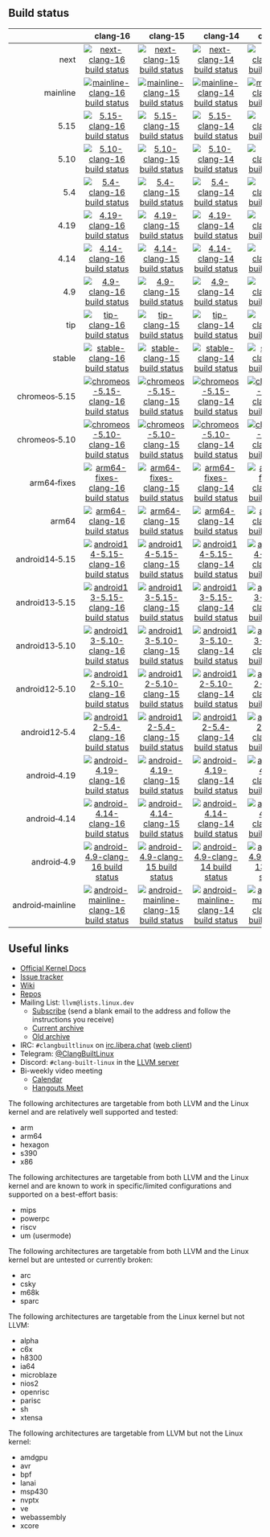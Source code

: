 ## Build status

|     | &nbsp;&nbsp;&nbsp;&nbsp;&nbsp;clang&#8209;16 | &nbsp;&nbsp;&nbsp;&nbsp;&nbsp;clang&#8209;15 | &nbsp;&nbsp;&nbsp;&nbsp;&nbsp;clang&#8209;14 | &nbsp;&nbsp;&nbsp;&nbsp;&nbsp;clang&#8209;13 | &nbsp;&nbsp;&nbsp;&nbsp;&nbsp;clang&#8209;12 | &nbsp;&nbsp;&nbsp;&nbsp;&nbsp;clang&#8209;11 | clang&#8209;android |
| ---: | :---: | :---: | :---: | :---: | :---: | :---: | :---: |
| next | [![next-clang-16 build status](https://github.com/clangbuiltlinux/continuous-integration2/actions/workflows/next-clang-16.yml/badge.svg)](https://github.com/clangbuiltlinux/continuous-integration2/actions/workflows/next-clang-16.yml) | [![next-clang-15 build status](https://github.com/clangbuiltlinux/continuous-integration2/actions/workflows/next-clang-15.yml/badge.svg)](https://github.com/clangbuiltlinux/continuous-integration2/actions/workflows/next-clang-15.yml) | [![next-clang-14 build status](https://github.com/clangbuiltlinux/continuous-integration2/actions/workflows/next-clang-14.yml/badge.svg)](https://github.com/clangbuiltlinux/continuous-integration2/actions/workflows/next-clang-14.yml) | [![next-clang-13 build status](https://github.com/clangbuiltlinux/continuous-integration2/actions/workflows/next-clang-13.yml/badge.svg)](https://github.com/clangbuiltlinux/continuous-integration2/actions/workflows/next-clang-13.yml) | [![next-clang-12 build status](https://github.com/clangbuiltlinux/continuous-integration2/actions/workflows/next-clang-12.yml/badge.svg)](https://github.com/clangbuiltlinux/continuous-integration2/actions/workflows/next-clang-12.yml) | [![next-clang-11 build status](https://github.com/clangbuiltlinux/continuous-integration2/actions/workflows/next-clang-11.yml/badge.svg)](https://github.com/clangbuiltlinux/continuous-integration2/actions/workflows/next-clang-11.yml) | [![next-clang-android build status](https://github.com/clangbuiltlinux/continuous-integration2/actions/workflows/next-clang-android.yml/badge.svg)](https://github.com/clangbuiltlinux/continuous-integration2/actions/workflows/next-clang-android.yml) |
| mainline | [![mainline-clang-16 build status](https://github.com/clangbuiltlinux/continuous-integration2/actions/workflows/mainline-clang-16.yml/badge.svg)](https://github.com/clangbuiltlinux/continuous-integration2/actions/workflows/mainline-clang-16.yml) | [![mainline-clang-15 build status](https://github.com/clangbuiltlinux/continuous-integration2/actions/workflows/mainline-clang-15.yml/badge.svg)](https://github.com/clangbuiltlinux/continuous-integration2/actions/workflows/mainline-clang-15.yml) | [![mainline-clang-14 build status](https://github.com/clangbuiltlinux/continuous-integration2/actions/workflows/mainline-clang-14.yml/badge.svg)](https://github.com/clangbuiltlinux/continuous-integration2/actions/workflows/mainline-clang-14.yml) | [![mainline-clang-13 build status](https://github.com/clangbuiltlinux/continuous-integration2/actions/workflows/mainline-clang-13.yml/badge.svg)](https://github.com/clangbuiltlinux/continuous-integration2/actions/workflows/mainline-clang-13.yml) | [![mainline-clang-12 build status](https://github.com/clangbuiltlinux/continuous-integration2/actions/workflows/mainline-clang-12.yml/badge.svg)](https://github.com/clangbuiltlinux/continuous-integration2/actions/workflows/mainline-clang-12.yml) | [![mainline-clang-11 build status](https://github.com/clangbuiltlinux/continuous-integration2/actions/workflows/mainline-clang-11.yml/badge.svg)](https://github.com/clangbuiltlinux/continuous-integration2/actions/workflows/mainline-clang-11.yml) |     |
| 5.15 | [![5.15-clang-16 build status](https://github.com/clangbuiltlinux/continuous-integration2/actions/workflows/5.15-clang-16.yml/badge.svg)](https://github.com/clangbuiltlinux/continuous-integration2/actions/workflows/5.15-clang-16.yml) | [![5.15-clang-15 build status](https://github.com/clangbuiltlinux/continuous-integration2/actions/workflows/5.15-clang-15.yml/badge.svg)](https://github.com/clangbuiltlinux/continuous-integration2/actions/workflows/5.15-clang-15.yml) | [![5.15-clang-14 build status](https://github.com/clangbuiltlinux/continuous-integration2/actions/workflows/5.15-clang-14.yml/badge.svg)](https://github.com/clangbuiltlinux/continuous-integration2/actions/workflows/5.15-clang-14.yml) | [![5.15-clang-13 build status](https://github.com/clangbuiltlinux/continuous-integration2/actions/workflows/5.15-clang-13.yml/badge.svg)](https://github.com/clangbuiltlinux/continuous-integration2/actions/workflows/5.15-clang-13.yml) | [![5.15-clang-12 build status](https://github.com/clangbuiltlinux/continuous-integration2/actions/workflows/5.15-clang-12.yml/badge.svg)](https://github.com/clangbuiltlinux/continuous-integration2/actions/workflows/5.15-clang-12.yml) | [![5.15-clang-11 build status](https://github.com/clangbuiltlinux/continuous-integration2/actions/workflows/5.15-clang-11.yml/badge.svg)](https://github.com/clangbuiltlinux/continuous-integration2/actions/workflows/5.15-clang-11.yml) |     |
| 5.10 | [![5.10-clang-16 build status](https://github.com/clangbuiltlinux/continuous-integration2/actions/workflows/5.10-clang-16.yml/badge.svg)](https://github.com/clangbuiltlinux/continuous-integration2/actions/workflows/5.10-clang-16.yml) | [![5.10-clang-15 build status](https://github.com/clangbuiltlinux/continuous-integration2/actions/workflows/5.10-clang-15.yml/badge.svg)](https://github.com/clangbuiltlinux/continuous-integration2/actions/workflows/5.10-clang-15.yml) | [![5.10-clang-14 build status](https://github.com/clangbuiltlinux/continuous-integration2/actions/workflows/5.10-clang-14.yml/badge.svg)](https://github.com/clangbuiltlinux/continuous-integration2/actions/workflows/5.10-clang-14.yml) | [![5.10-clang-13 build status](https://github.com/clangbuiltlinux/continuous-integration2/actions/workflows/5.10-clang-13.yml/badge.svg)](https://github.com/clangbuiltlinux/continuous-integration2/actions/workflows/5.10-clang-13.yml) | [![5.10-clang-12 build status](https://github.com/clangbuiltlinux/continuous-integration2/actions/workflows/5.10-clang-12.yml/badge.svg)](https://github.com/clangbuiltlinux/continuous-integration2/actions/workflows/5.10-clang-12.yml) | [![5.10-clang-11 build status](https://github.com/clangbuiltlinux/continuous-integration2/actions/workflows/5.10-clang-11.yml/badge.svg)](https://github.com/clangbuiltlinux/continuous-integration2/actions/workflows/5.10-clang-11.yml) |     |
| 5.4 | [![5.4-clang-16 build status](https://github.com/clangbuiltlinux/continuous-integration2/actions/workflows/5.4-clang-16.yml/badge.svg)](https://github.com/clangbuiltlinux/continuous-integration2/actions/workflows/5.4-clang-16.yml) | [![5.4-clang-15 build status](https://github.com/clangbuiltlinux/continuous-integration2/actions/workflows/5.4-clang-15.yml/badge.svg)](https://github.com/clangbuiltlinux/continuous-integration2/actions/workflows/5.4-clang-15.yml) | [![5.4-clang-14 build status](https://github.com/clangbuiltlinux/continuous-integration2/actions/workflows/5.4-clang-14.yml/badge.svg)](https://github.com/clangbuiltlinux/continuous-integration2/actions/workflows/5.4-clang-14.yml) | [![5.4-clang-13 build status](https://github.com/clangbuiltlinux/continuous-integration2/actions/workflows/5.4-clang-13.yml/badge.svg)](https://github.com/clangbuiltlinux/continuous-integration2/actions/workflows/5.4-clang-13.yml) |     |     |     |
| 4.19 | [![4.19-clang-16 build status](https://github.com/clangbuiltlinux/continuous-integration2/actions/workflows/4.19-clang-16.yml/badge.svg)](https://github.com/clangbuiltlinux/continuous-integration2/actions/workflows/4.19-clang-16.yml) | [![4.19-clang-15 build status](https://github.com/clangbuiltlinux/continuous-integration2/actions/workflows/4.19-clang-15.yml/badge.svg)](https://github.com/clangbuiltlinux/continuous-integration2/actions/workflows/4.19-clang-15.yml) | [![4.19-clang-14 build status](https://github.com/clangbuiltlinux/continuous-integration2/actions/workflows/4.19-clang-14.yml/badge.svg)](https://github.com/clangbuiltlinux/continuous-integration2/actions/workflows/4.19-clang-14.yml) | [![4.19-clang-13 build status](https://github.com/clangbuiltlinux/continuous-integration2/actions/workflows/4.19-clang-13.yml/badge.svg)](https://github.com/clangbuiltlinux/continuous-integration2/actions/workflows/4.19-clang-13.yml) |     |     |     |
| 4.14 | [![4.14-clang-16 build status](https://github.com/clangbuiltlinux/continuous-integration2/actions/workflows/4.14-clang-16.yml/badge.svg)](https://github.com/clangbuiltlinux/continuous-integration2/actions/workflows/4.14-clang-16.yml) | [![4.14-clang-15 build status](https://github.com/clangbuiltlinux/continuous-integration2/actions/workflows/4.14-clang-15.yml/badge.svg)](https://github.com/clangbuiltlinux/continuous-integration2/actions/workflows/4.14-clang-15.yml) | [![4.14-clang-14 build status](https://github.com/clangbuiltlinux/continuous-integration2/actions/workflows/4.14-clang-14.yml/badge.svg)](https://github.com/clangbuiltlinux/continuous-integration2/actions/workflows/4.14-clang-14.yml) | [![4.14-clang-13 build status](https://github.com/clangbuiltlinux/continuous-integration2/actions/workflows/4.14-clang-13.yml/badge.svg)](https://github.com/clangbuiltlinux/continuous-integration2/actions/workflows/4.14-clang-13.yml) |     |     |     |
| 4.9 | [![4.9-clang-16 build status](https://github.com/clangbuiltlinux/continuous-integration2/actions/workflows/4.9-clang-16.yml/badge.svg)](https://github.com/clangbuiltlinux/continuous-integration2/actions/workflows/4.9-clang-16.yml) | [![4.9-clang-15 build status](https://github.com/clangbuiltlinux/continuous-integration2/actions/workflows/4.9-clang-15.yml/badge.svg)](https://github.com/clangbuiltlinux/continuous-integration2/actions/workflows/4.9-clang-15.yml) | [![4.9-clang-14 build status](https://github.com/clangbuiltlinux/continuous-integration2/actions/workflows/4.9-clang-14.yml/badge.svg)](https://github.com/clangbuiltlinux/continuous-integration2/actions/workflows/4.9-clang-14.yml) | [![4.9-clang-13 build status](https://github.com/clangbuiltlinux/continuous-integration2/actions/workflows/4.9-clang-13.yml/badge.svg)](https://github.com/clangbuiltlinux/continuous-integration2/actions/workflows/4.9-clang-13.yml) |     |     |     |
| tip | [![tip-clang-16 build status](https://github.com/clangbuiltlinux/continuous-integration2/actions/workflows/tip-clang-16.yml/badge.svg)](https://github.com/clangbuiltlinux/continuous-integration2/actions/workflows/tip-clang-16.yml) | [![tip-clang-15 build status](https://github.com/clangbuiltlinux/continuous-integration2/actions/workflows/tip-clang-15.yml/badge.svg)](https://github.com/clangbuiltlinux/continuous-integration2/actions/workflows/tip-clang-15.yml) | [![tip-clang-14 build status](https://github.com/clangbuiltlinux/continuous-integration2/actions/workflows/tip-clang-14.yml/badge.svg)](https://github.com/clangbuiltlinux/continuous-integration2/actions/workflows/tip-clang-14.yml) | [![tip-clang-13 build status](https://github.com/clangbuiltlinux/continuous-integration2/actions/workflows/tip-clang-13.yml/badge.svg)](https://github.com/clangbuiltlinux/continuous-integration2/actions/workflows/tip-clang-13.yml) | [![tip-clang-12 build status](https://github.com/clangbuiltlinux/continuous-integration2/actions/workflows/tip-clang-12.yml/badge.svg)](https://github.com/clangbuiltlinux/continuous-integration2/actions/workflows/tip-clang-12.yml) | [![tip-clang-11 build status](https://github.com/clangbuiltlinux/continuous-integration2/actions/workflows/tip-clang-11.yml/badge.svg)](https://github.com/clangbuiltlinux/continuous-integration2/actions/workflows/tip-clang-11.yml) |     |
| stable | [![stable-clang-16 build status](https://github.com/clangbuiltlinux/continuous-integration2/actions/workflows/stable-clang-16.yml/badge.svg)](https://github.com/clangbuiltlinux/continuous-integration2/actions/workflows/stable-clang-16.yml) | [![stable-clang-15 build status](https://github.com/clangbuiltlinux/continuous-integration2/actions/workflows/stable-clang-15.yml/badge.svg)](https://github.com/clangbuiltlinux/continuous-integration2/actions/workflows/stable-clang-15.yml) | [![stable-clang-14 build status](https://github.com/clangbuiltlinux/continuous-integration2/actions/workflows/stable-clang-14.yml/badge.svg)](https://github.com/clangbuiltlinux/continuous-integration2/actions/workflows/stable-clang-14.yml) | [![stable-clang-13 build status](https://github.com/clangbuiltlinux/continuous-integration2/actions/workflows/stable-clang-13.yml/badge.svg)](https://github.com/clangbuiltlinux/continuous-integration2/actions/workflows/stable-clang-13.yml) | [![stable-clang-12 build status](https://github.com/clangbuiltlinux/continuous-integration2/actions/workflows/stable-clang-12.yml/badge.svg)](https://github.com/clangbuiltlinux/continuous-integration2/actions/workflows/stable-clang-12.yml) | [![stable-clang-11 build status](https://github.com/clangbuiltlinux/continuous-integration2/actions/workflows/stable-clang-11.yml/badge.svg)](https://github.com/clangbuiltlinux/continuous-integration2/actions/workflows/stable-clang-11.yml) |     |
| chromeos&#8209;5.15 | [![chromeos-5.15-clang-16 build status](https://github.com/clangbuiltlinux/continuous-integration2/actions/workflows/chromeos-5.15-clang-16.yml/badge.svg)](https://github.com/clangbuiltlinux/continuous-integration2/actions/workflows/chromeos-5.15-clang-16.yml) | [![chromeos-5.15-clang-15 build status](https://github.com/clangbuiltlinux/continuous-integration2/actions/workflows/chromeos-5.15-clang-15.yml/badge.svg)](https://github.com/clangbuiltlinux/continuous-integration2/actions/workflows/chromeos-5.15-clang-15.yml) | [![chromeos-5.15-clang-14 build status](https://github.com/clangbuiltlinux/continuous-integration2/actions/workflows/chromeos-5.15-clang-14.yml/badge.svg)](https://github.com/clangbuiltlinux/continuous-integration2/actions/workflows/chromeos-5.15-clang-14.yml) | [![chromeos-5.15-clang-13 build status](https://github.com/clangbuiltlinux/continuous-integration2/actions/workflows/chromeos-5.15-clang-13.yml/badge.svg)](https://github.com/clangbuiltlinux/continuous-integration2/actions/workflows/chromeos-5.15-clang-13.yml) | [![chromeos-5.15-clang-12 build status](https://github.com/clangbuiltlinux/continuous-integration2/actions/workflows/chromeos-5.15-clang-12.yml/badge.svg)](https://github.com/clangbuiltlinux/continuous-integration2/actions/workflows/chromeos-5.15-clang-12.yml) |     |     |
| chromeos&#8209;5.10 | [![chromeos-5.10-clang-16 build status](https://github.com/clangbuiltlinux/continuous-integration2/actions/workflows/chromeos-5.10-clang-16.yml/badge.svg)](https://github.com/clangbuiltlinux/continuous-integration2/actions/workflows/chromeos-5.10-clang-16.yml) | [![chromeos-5.10-clang-15 build status](https://github.com/clangbuiltlinux/continuous-integration2/actions/workflows/chromeos-5.10-clang-15.yml/badge.svg)](https://github.com/clangbuiltlinux/continuous-integration2/actions/workflows/chromeos-5.10-clang-15.yml) | [![chromeos-5.10-clang-14 build status](https://github.com/clangbuiltlinux/continuous-integration2/actions/workflows/chromeos-5.10-clang-14.yml/badge.svg)](https://github.com/clangbuiltlinux/continuous-integration2/actions/workflows/chromeos-5.10-clang-14.yml) | [![chromeos-5.10-clang-13 build status](https://github.com/clangbuiltlinux/continuous-integration2/actions/workflows/chromeos-5.10-clang-13.yml/badge.svg)](https://github.com/clangbuiltlinux/continuous-integration2/actions/workflows/chromeos-5.10-clang-13.yml) | [![chromeos-5.10-clang-12 build status](https://github.com/clangbuiltlinux/continuous-integration2/actions/workflows/chromeos-5.10-clang-12.yml/badge.svg)](https://github.com/clangbuiltlinux/continuous-integration2/actions/workflows/chromeos-5.10-clang-12.yml) |     |     |
| arm64&#8209;fixes | [![arm64-fixes-clang-16 build status](https://github.com/clangbuiltlinux/continuous-integration2/actions/workflows/arm64-fixes-clang-16.yml/badge.svg)](https://github.com/clangbuiltlinux/continuous-integration2/actions/workflows/arm64-fixes-clang-16.yml) | [![arm64-fixes-clang-15 build status](https://github.com/clangbuiltlinux/continuous-integration2/actions/workflows/arm64-fixes-clang-15.yml/badge.svg)](https://github.com/clangbuiltlinux/continuous-integration2/actions/workflows/arm64-fixes-clang-15.yml) | [![arm64-fixes-clang-14 build status](https://github.com/clangbuiltlinux/continuous-integration2/actions/workflows/arm64-fixes-clang-14.yml/badge.svg)](https://github.com/clangbuiltlinux/continuous-integration2/actions/workflows/arm64-fixes-clang-14.yml) | [![arm64-fixes-clang-13 build status](https://github.com/clangbuiltlinux/continuous-integration2/actions/workflows/arm64-fixes-clang-13.yml/badge.svg)](https://github.com/clangbuiltlinux/continuous-integration2/actions/workflows/arm64-fixes-clang-13.yml) | [![arm64-fixes-clang-12 build status](https://github.com/clangbuiltlinux/continuous-integration2/actions/workflows/arm64-fixes-clang-12.yml/badge.svg)](https://github.com/clangbuiltlinux/continuous-integration2/actions/workflows/arm64-fixes-clang-12.yml) | [![arm64-fixes-clang-11 build status](https://github.com/clangbuiltlinux/continuous-integration2/actions/workflows/arm64-fixes-clang-11.yml/badge.svg)](https://github.com/clangbuiltlinux/continuous-integration2/actions/workflows/arm64-fixes-clang-11.yml) |     |
| arm64 | [![arm64-clang-16 build status](https://github.com/clangbuiltlinux/continuous-integration2/actions/workflows/arm64-clang-16.yml/badge.svg)](https://github.com/clangbuiltlinux/continuous-integration2/actions/workflows/arm64-clang-16.yml) | [![arm64-clang-15 build status](https://github.com/clangbuiltlinux/continuous-integration2/actions/workflows/arm64-clang-15.yml/badge.svg)](https://github.com/clangbuiltlinux/continuous-integration2/actions/workflows/arm64-clang-15.yml) | [![arm64-clang-14 build status](https://github.com/clangbuiltlinux/continuous-integration2/actions/workflows/arm64-clang-14.yml/badge.svg)](https://github.com/clangbuiltlinux/continuous-integration2/actions/workflows/arm64-clang-14.yml) | [![arm64-clang-13 build status](https://github.com/clangbuiltlinux/continuous-integration2/actions/workflows/arm64-clang-13.yml/badge.svg)](https://github.com/clangbuiltlinux/continuous-integration2/actions/workflows/arm64-clang-13.yml) | [![arm64-clang-12 build status](https://github.com/clangbuiltlinux/continuous-integration2/actions/workflows/arm64-clang-12.yml/badge.svg)](https://github.com/clangbuiltlinux/continuous-integration2/actions/workflows/arm64-clang-12.yml) | [![arm64-clang-11 build status](https://github.com/clangbuiltlinux/continuous-integration2/actions/workflows/arm64-clang-11.yml/badge.svg)](https://github.com/clangbuiltlinux/continuous-integration2/actions/workflows/arm64-clang-11.yml) |     |
| android14&#8209;5.15 | [![android14-5.15-clang-16 build status](https://github.com/clangbuiltlinux/continuous-integration2/actions/workflows/android14-5.15-clang-16.yml/badge.svg)](https://github.com/clangbuiltlinux/continuous-integration2/actions/workflows/android14-5.15-clang-16.yml) | [![android14-5.15-clang-15 build status](https://github.com/clangbuiltlinux/continuous-integration2/actions/workflows/android14-5.15-clang-15.yml/badge.svg)](https://github.com/clangbuiltlinux/continuous-integration2/actions/workflows/android14-5.15-clang-15.yml) | [![android14-5.15-clang-14 build status](https://github.com/clangbuiltlinux/continuous-integration2/actions/workflows/android14-5.15-clang-14.yml/badge.svg)](https://github.com/clangbuiltlinux/continuous-integration2/actions/workflows/android14-5.15-clang-14.yml) | [![android14-5.15-clang-13 build status](https://github.com/clangbuiltlinux/continuous-integration2/actions/workflows/android14-5.15-clang-13.yml/badge.svg)](https://github.com/clangbuiltlinux/continuous-integration2/actions/workflows/android14-5.15-clang-13.yml) | [![android14-5.15-clang-12 build status](https://github.com/clangbuiltlinux/continuous-integration2/actions/workflows/android14-5.15-clang-12.yml/badge.svg)](https://github.com/clangbuiltlinux/continuous-integration2/actions/workflows/android14-5.15-clang-12.yml) |     | [![android14-5.15-clang-android build status](https://github.com/clangbuiltlinux/continuous-integration2/actions/workflows/android14-5.15-clang-android.yml/badge.svg)](https://github.com/clangbuiltlinux/continuous-integration2/actions/workflows/android14-5.15-clang-android.yml) |
| android13&#8209;5.15 | [![android13-5.15-clang-16 build status](https://github.com/clangbuiltlinux/continuous-integration2/actions/workflows/android13-5.15-clang-16.yml/badge.svg)](https://github.com/clangbuiltlinux/continuous-integration2/actions/workflows/android13-5.15-clang-16.yml) | [![android13-5.15-clang-15 build status](https://github.com/clangbuiltlinux/continuous-integration2/actions/workflows/android13-5.15-clang-15.yml/badge.svg)](https://github.com/clangbuiltlinux/continuous-integration2/actions/workflows/android13-5.15-clang-15.yml) | [![android13-5.15-clang-14 build status](https://github.com/clangbuiltlinux/continuous-integration2/actions/workflows/android13-5.15-clang-14.yml/badge.svg)](https://github.com/clangbuiltlinux/continuous-integration2/actions/workflows/android13-5.15-clang-14.yml) | [![android13-5.15-clang-13 build status](https://github.com/clangbuiltlinux/continuous-integration2/actions/workflows/android13-5.15-clang-13.yml/badge.svg)](https://github.com/clangbuiltlinux/continuous-integration2/actions/workflows/android13-5.15-clang-13.yml) | [![android13-5.15-clang-12 build status](https://github.com/clangbuiltlinux/continuous-integration2/actions/workflows/android13-5.15-clang-12.yml/badge.svg)](https://github.com/clangbuiltlinux/continuous-integration2/actions/workflows/android13-5.15-clang-12.yml) |     | [![android13-5.15-clang-android build status](https://github.com/clangbuiltlinux/continuous-integration2/actions/workflows/android13-5.15-clang-android.yml/badge.svg)](https://github.com/clangbuiltlinux/continuous-integration2/actions/workflows/android13-5.15-clang-android.yml) |
| android13&#8209;5.10 | [![android13-5.10-clang-16 build status](https://github.com/clangbuiltlinux/continuous-integration2/actions/workflows/android13-5.10-clang-16.yml/badge.svg)](https://github.com/clangbuiltlinux/continuous-integration2/actions/workflows/android13-5.10-clang-16.yml) | [![android13-5.10-clang-15 build status](https://github.com/clangbuiltlinux/continuous-integration2/actions/workflows/android13-5.10-clang-15.yml/badge.svg)](https://github.com/clangbuiltlinux/continuous-integration2/actions/workflows/android13-5.10-clang-15.yml) | [![android13-5.10-clang-14 build status](https://github.com/clangbuiltlinux/continuous-integration2/actions/workflows/android13-5.10-clang-14.yml/badge.svg)](https://github.com/clangbuiltlinux/continuous-integration2/actions/workflows/android13-5.10-clang-14.yml) | [![android13-5.10-clang-13 build status](https://github.com/clangbuiltlinux/continuous-integration2/actions/workflows/android13-5.10-clang-13.yml/badge.svg)](https://github.com/clangbuiltlinux/continuous-integration2/actions/workflows/android13-5.10-clang-13.yml) | [![android13-5.10-clang-12 build status](https://github.com/clangbuiltlinux/continuous-integration2/actions/workflows/android13-5.10-clang-12.yml/badge.svg)](https://github.com/clangbuiltlinux/continuous-integration2/actions/workflows/android13-5.10-clang-12.yml) |     | [![android13-5.10-clang-android build status](https://github.com/clangbuiltlinux/continuous-integration2/actions/workflows/android13-5.10-clang-android.yml/badge.svg)](https://github.com/clangbuiltlinux/continuous-integration2/actions/workflows/android13-5.10-clang-android.yml) |
| android12&#8209;5.10 | [![android12-5.10-clang-16 build status](https://github.com/clangbuiltlinux/continuous-integration2/actions/workflows/android12-5.10-clang-16.yml/badge.svg)](https://github.com/clangbuiltlinux/continuous-integration2/actions/workflows/android12-5.10-clang-16.yml) | [![android12-5.10-clang-15 build status](https://github.com/clangbuiltlinux/continuous-integration2/actions/workflows/android12-5.10-clang-15.yml/badge.svg)](https://github.com/clangbuiltlinux/continuous-integration2/actions/workflows/android12-5.10-clang-15.yml) | [![android12-5.10-clang-14 build status](https://github.com/clangbuiltlinux/continuous-integration2/actions/workflows/android12-5.10-clang-14.yml/badge.svg)](https://github.com/clangbuiltlinux/continuous-integration2/actions/workflows/android12-5.10-clang-14.yml) | [![android12-5.10-clang-13 build status](https://github.com/clangbuiltlinux/continuous-integration2/actions/workflows/android12-5.10-clang-13.yml/badge.svg)](https://github.com/clangbuiltlinux/continuous-integration2/actions/workflows/android12-5.10-clang-13.yml) | [![android12-5.10-clang-12 build status](https://github.com/clangbuiltlinux/continuous-integration2/actions/workflows/android12-5.10-clang-12.yml/badge.svg)](https://github.com/clangbuiltlinux/continuous-integration2/actions/workflows/android12-5.10-clang-12.yml) |     | [![android12-5.10-clang-android build status](https://github.com/clangbuiltlinux/continuous-integration2/actions/workflows/android12-5.10-clang-android.yml/badge.svg)](https://github.com/clangbuiltlinux/continuous-integration2/actions/workflows/android12-5.10-clang-android.yml) |
| android12&#8209;5.4 | [![android12-5.4-clang-16 build status](https://github.com/clangbuiltlinux/continuous-integration2/actions/workflows/android12-5.4-clang-16.yml/badge.svg)](https://github.com/clangbuiltlinux/continuous-integration2/actions/workflows/android12-5.4-clang-16.yml) | [![android12-5.4-clang-15 build status](https://github.com/clangbuiltlinux/continuous-integration2/actions/workflows/android12-5.4-clang-15.yml/badge.svg)](https://github.com/clangbuiltlinux/continuous-integration2/actions/workflows/android12-5.4-clang-15.yml) | [![android12-5.4-clang-14 build status](https://github.com/clangbuiltlinux/continuous-integration2/actions/workflows/android12-5.4-clang-14.yml/badge.svg)](https://github.com/clangbuiltlinux/continuous-integration2/actions/workflows/android12-5.4-clang-14.yml) | [![android12-5.4-clang-13 build status](https://github.com/clangbuiltlinux/continuous-integration2/actions/workflows/android12-5.4-clang-13.yml/badge.svg)](https://github.com/clangbuiltlinux/continuous-integration2/actions/workflows/android12-5.4-clang-13.yml) | [![android12-5.4-clang-12 build status](https://github.com/clangbuiltlinux/continuous-integration2/actions/workflows/android12-5.4-clang-12.yml/badge.svg)](https://github.com/clangbuiltlinux/continuous-integration2/actions/workflows/android12-5.4-clang-12.yml) |     | [![android12-5.4-clang-android build status](https://github.com/clangbuiltlinux/continuous-integration2/actions/workflows/android12-5.4-clang-android.yml/badge.svg)](https://github.com/clangbuiltlinux/continuous-integration2/actions/workflows/android12-5.4-clang-android.yml) |
| android&#8209;4.19 | [![android-4.19-clang-16 build status](https://github.com/clangbuiltlinux/continuous-integration2/actions/workflows/android-4.19-clang-16.yml/badge.svg)](https://github.com/clangbuiltlinux/continuous-integration2/actions/workflows/android-4.19-clang-16.yml) | [![android-4.19-clang-15 build status](https://github.com/clangbuiltlinux/continuous-integration2/actions/workflows/android-4.19-clang-15.yml/badge.svg)](https://github.com/clangbuiltlinux/continuous-integration2/actions/workflows/android-4.19-clang-15.yml) | [![android-4.19-clang-14 build status](https://github.com/clangbuiltlinux/continuous-integration2/actions/workflows/android-4.19-clang-14.yml/badge.svg)](https://github.com/clangbuiltlinux/continuous-integration2/actions/workflows/android-4.19-clang-14.yml) | [![android-4.19-clang-13 build status](https://github.com/clangbuiltlinux/continuous-integration2/actions/workflows/android-4.19-clang-13.yml/badge.svg)](https://github.com/clangbuiltlinux/continuous-integration2/actions/workflows/android-4.19-clang-13.yml) | [![android-4.19-clang-12 build status](https://github.com/clangbuiltlinux/continuous-integration2/actions/workflows/android-4.19-clang-12.yml/badge.svg)](https://github.com/clangbuiltlinux/continuous-integration2/actions/workflows/android-4.19-clang-12.yml) |     | [![android-4.19-clang-android build status](https://github.com/clangbuiltlinux/continuous-integration2/actions/workflows/android-4.19-clang-android.yml/badge.svg)](https://github.com/clangbuiltlinux/continuous-integration2/actions/workflows/android-4.19-clang-android.yml) |
| android&#8209;4.14 | [![android-4.14-clang-16 build status](https://github.com/clangbuiltlinux/continuous-integration2/actions/workflows/android-4.14-clang-16.yml/badge.svg)](https://github.com/clangbuiltlinux/continuous-integration2/actions/workflows/android-4.14-clang-16.yml) | [![android-4.14-clang-15 build status](https://github.com/clangbuiltlinux/continuous-integration2/actions/workflows/android-4.14-clang-15.yml/badge.svg)](https://github.com/clangbuiltlinux/continuous-integration2/actions/workflows/android-4.14-clang-15.yml) | [![android-4.14-clang-14 build status](https://github.com/clangbuiltlinux/continuous-integration2/actions/workflows/android-4.14-clang-14.yml/badge.svg)](https://github.com/clangbuiltlinux/continuous-integration2/actions/workflows/android-4.14-clang-14.yml) | [![android-4.14-clang-13 build status](https://github.com/clangbuiltlinux/continuous-integration2/actions/workflows/android-4.14-clang-13.yml/badge.svg)](https://github.com/clangbuiltlinux/continuous-integration2/actions/workflows/android-4.14-clang-13.yml) | [![android-4.14-clang-12 build status](https://github.com/clangbuiltlinux/continuous-integration2/actions/workflows/android-4.14-clang-12.yml/badge.svg)](https://github.com/clangbuiltlinux/continuous-integration2/actions/workflows/android-4.14-clang-12.yml) |     | [![android-4.14-clang-android build status](https://github.com/clangbuiltlinux/continuous-integration2/actions/workflows/android-4.14-clang-android.yml/badge.svg)](https://github.com/clangbuiltlinux/continuous-integration2/actions/workflows/android-4.14-clang-android.yml) |
| android&#8209;4.9 | [![android-4.9-clang-16 build status](https://github.com/clangbuiltlinux/continuous-integration2/actions/workflows/android-4.9-clang-16.yml/badge.svg)](https://github.com/clangbuiltlinux/continuous-integration2/actions/workflows/android-4.9-clang-16.yml) | [![android-4.9-clang-15 build status](https://github.com/clangbuiltlinux/continuous-integration2/actions/workflows/android-4.9-clang-15.yml/badge.svg)](https://github.com/clangbuiltlinux/continuous-integration2/actions/workflows/android-4.9-clang-15.yml) | [![android-4.9-clang-14 build status](https://github.com/clangbuiltlinux/continuous-integration2/actions/workflows/android-4.9-clang-14.yml/badge.svg)](https://github.com/clangbuiltlinux/continuous-integration2/actions/workflows/android-4.9-clang-14.yml) | [![android-4.9-clang-13 build status](https://github.com/clangbuiltlinux/continuous-integration2/actions/workflows/android-4.9-clang-13.yml/badge.svg)](https://github.com/clangbuiltlinux/continuous-integration2/actions/workflows/android-4.9-clang-13.yml) | [![android-4.9-clang-12 build status](https://github.com/clangbuiltlinux/continuous-integration2/actions/workflows/android-4.9-clang-12.yml/badge.svg)](https://github.com/clangbuiltlinux/continuous-integration2/actions/workflows/android-4.9-clang-12.yml) |     | [![android-4.9-clang-android build status](https://github.com/clangbuiltlinux/continuous-integration2/actions/workflows/android-4.9-clang-android.yml/badge.svg)](https://github.com/clangbuiltlinux/continuous-integration2/actions/workflows/android-4.9-clang-android.yml) |
| android&#8209;mainline | [![android-mainline-clang-16 build status](https://github.com/clangbuiltlinux/continuous-integration2/actions/workflows/android-mainline-clang-16.yml/badge.svg)](https://github.com/clangbuiltlinux/continuous-integration2/actions/workflows/android-mainline-clang-16.yml) | [![android-mainline-clang-15 build status](https://github.com/clangbuiltlinux/continuous-integration2/actions/workflows/android-mainline-clang-15.yml/badge.svg)](https://github.com/clangbuiltlinux/continuous-integration2/actions/workflows/android-mainline-clang-15.yml) | [![android-mainline-clang-14 build status](https://github.com/clangbuiltlinux/continuous-integration2/actions/workflows/android-mainline-clang-14.yml/badge.svg)](https://github.com/clangbuiltlinux/continuous-integration2/actions/workflows/android-mainline-clang-14.yml) | [![android-mainline-clang-13 build status](https://github.com/clangbuiltlinux/continuous-integration2/actions/workflows/android-mainline-clang-13.yml/badge.svg)](https://github.com/clangbuiltlinux/continuous-integration2/actions/workflows/android-mainline-clang-13.yml) | [![android-mainline-clang-12 build status](https://github.com/clangbuiltlinux/continuous-integration2/actions/workflows/android-mainline-clang-12.yml/badge.svg)](https://github.com/clangbuiltlinux/continuous-integration2/actions/workflows/android-mainline-clang-12.yml) |     | [![android-mainline-clang-android build status](https://github.com/clangbuiltlinux/continuous-integration2/actions/workflows/android-mainline-clang-android.yml/badge.svg)](https://github.com/clangbuiltlinux/continuous-integration2/actions/workflows/android-mainline-clang-android.yml) |

## Useful links

- [Official Kernel Docs](https://www.kernel.org/doc/html/latest/kbuild/llvm.html)
- [Issue tracker](https://github.com/ClangBuiltLinux/linux/issues)
- [Wiki](https://github.com/ClangBuiltLinux/linux/wiki)
- [Repos](https://github.com/ClangBuiltLinux)
- Mailing List: `llvm@lists.linux.dev`
  - [Subscribe](mailto:llvm+subscribe@lists.linux.dev) (send a blank email to the address and follow the instructions you receive)
  - [Current archive](https://lore.kernel.org/llvm/)
  - [Old archive](https://groups.google.com/g/clang-built-linux)
- IRC: `#clangbuiltlinux` on [irc.libera.chat](https://libera.chat/guides/connect) ([web client](https://web.libera.chat/?channel=#clangbuiltlinux))
- Telegram: [@ClangBuiltLinux](https://t.me/ClangBuiltLinux)
- Discord: `#clang-built-linux` in the [LLVM server](https://discord.gg/xS7Z362)
- Bi-weekly video meeting
  - [Calendar](https://calendar.google.com/calendar/embed?src=google.com_bbf8m6m4n8nq5p2bfjpele0n5s%40group.calendar.google.com)
  - [Hangouts Meet](https://meet.google.com/yjf-jyqk-iaz)

The following architectures are targetable from both LLVM and the Linux kernel
and are relatively well supported and tested:
* arm
* arm64
* hexagon
* s390
* x86

The following architectures are targetable from both LLVM and the Linux kernel
and are known to work in specific/limited configurations and supported on a
best-effort basis:
* mips
* powerpc
* riscv
* um (usermode)

The following architectures are targetable from both LLVM and the Linux kernel
but are untested or currently broken:
* arc
* csky
* m68k
* sparc

The following architectures are targetable from the Linux kernel but not LLVM:
* alpha
* c6x
* h8300
* ia64
* microblaze
* nios2
* openrisc
* parisc
* sh
* xtensa

The following architectures are targetable from LLVM but not the Linux kernel:
* amdgpu
* avr
* bpf
* lanai
* msp430
* nvptx
* ve
* webassembly
* xcore
